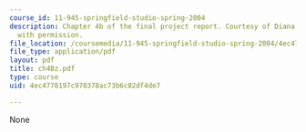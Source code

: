 ```yaml
---
course_id: 11-945-springfield-studio-spring-2004
description: Chapter 4b of the final project report. Courtesy of Diana Bernal. Used
  with permission.
file_location: /coursemedia/11-945-springfield-studio-spring-2004/4ec4778197c970378ac73b6c82df4de7_ch4Bz.pdf
file_type: application/pdf
layout: pdf
title: ch4Bz.pdf
type: course
uid: 4ec4778197c970378ac73b6c82df4de7

---
```

None